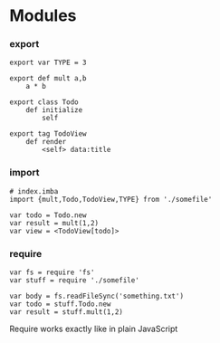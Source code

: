 # Modules

### export
```imba
export var TYPE = 3

export def mult a,b
    a * b

export class Todo
    def initialize
        self

export tag TodoView
    def render
        <self> data:title
```

### import

```imba
# index.imba
import {mult,Todo,TodoView,TYPE} from './somefile'

var todo = Todo.new
var result = mult(1,2)
var view = <TodoView[todo]>

```

### require

```imba
var fs = require 'fs'
var stuff = require './somefile'

var body = fs.readFileSync('something.txt')
var todo = stuff.Todo.new
var result = stuff.mult(1,2)
```
Require works exactly like in plain JavaScript